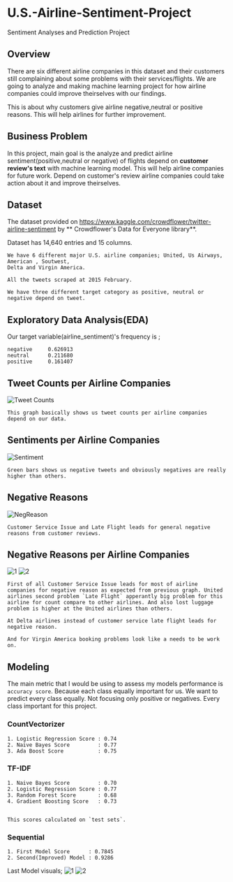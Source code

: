 # U.S.-Airline-Sentiment-Project
Sentiment Analyses and Prediction Project

## Overview 

There are six different airline companies in this dataset and their customers still complaining about some problems with their services/flights. We are going to  analyze and making machine learning project for how airline companies could improve theirselves with our findings.

This is about why customers give airline negative,neutral or positive reasons. This will help airlines for further improvement.

## Business Problem

In this project, main goal is the analyze and predict airline sentiment(positive,neutral or negative) of flights depend on **customer review's text** with machine learning model. This will help airline companies for future work. Depend on customer's review airline companies could take action about it and improve theirselves.

## Dataset

The dataset provided on https://www.kaggle.com/crowdflower/twitter-airline-sentiment by ** Crowdflower's Data for Everyone library**.

Dataset has 14,640 entries and 15 columns.

    We have 6 different major U.S. airline companies; United, Us Airways, American , Soutwest,
    Delta and Virgin America.
    
    All the tweets scraped at 2015 February.
    
    We have three different target category as positive, neutral or negative depend on tweet.
    
    
## Exploratory Data Analysis(EDA)

Our target variable(airline_sentiment)'s frequency is ;

    negative     0.626913
    neutral      0.211680
    positive     0.161407
    
## Tweet Counts per Airline Companies

![Tweet Counts](./pictures/count.png)

    This graph basically shows us tweet counts per airline companies depend on our data.
    

## Sentiments per Airline Companies

![Sentiment](./pictures/sentiment.png)

    Green bars shows us negative tweets and obviously negatives are really higher than others.
    
## Negative Reasons

![NegReason](./pictures/negReason.png)

    Customer Service Issue and Late Flight leads for general negative reasons from customer reviews.
    
    
## Negative Reasons per Airline Companies

![1](./pictures/perCompany1.png)
![2](./pictures/perCompany2.png)

    First of all Customer Service Issue leads for most of airline companies for negative reason as expected from previous graph. United airlines second problem `Late Flight` apperantly big problem for this airline for count compare to other airlines. And also lost luggage problem is higher at the United airlines than others.
    
    At Delta airlines instead of customer service late flight leads for negative reason.
    
    And for Virgin America booking problems look like a needs to be work on.
    

## Modeling 

The main metric that  I would be using to assess my models performance is `accuracy score`. Because each class equally important for us. We want to predict every class equally. Not focusing only positive or negatives. Every class important for this project.

### CountVectorizer
    1. Logistic Regression Score : 0.74
    2. Naive Bayes Score         : 0.77
    3. Ada Boost Score           : 0.75
    
### TF-IDF 
    1. Naive Bayes Score         : 0.70
    2. Logistic Regression Score : 0.77
    3. Random Forest Score       : 0.68
    4. Gradient Boosting Score   : 0.73
    
    
    This scores calculated on `test sets`. 

### Sequential 
    1. First Model Score      : 0.7845
    2. Second(Improved) Model : 0.9286
    
Last Model visuals;
![1](./pictures/last_loss_acc.png)
![2](./pictures/last_conf_matrix.png)
